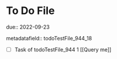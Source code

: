 # To Do File

due:: 2022-09-23

metadatafield:: todoTestFile_944_18

- [ ] Task of todoTestFile_944 1 [[Query me]]
